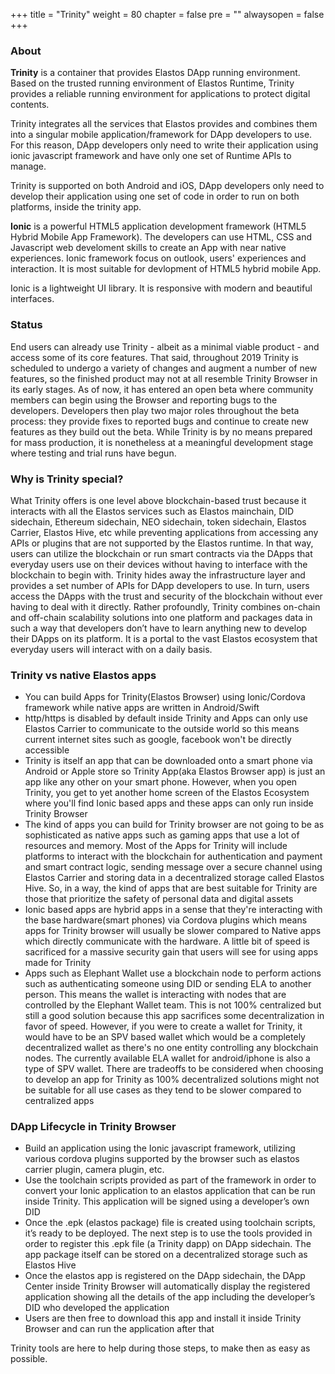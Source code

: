 +++
title = "Trinity"
weight = 80
chapter = false
pre = ""
alwaysopen = false
+++

### About

**Trinity** is a container that provides Elastos DApp running environment. Based on the trusted running environment of Elastos Runtime, Trinity provides a reliable running environment for applications to protect digital contents.

Trinity integrates all the services that Elastos provides and combines them into a singular mobile application/framework for DApp developers to use. For this reason, DApp developers only need to write their application using ionic javascript framework and have only one set of Runtime APIs to manage. 

Trinity is supported on both Android and iOS, DApp developers only need to develop their application using one set of code in order to run on both platforms, inside the trinity app.

**Ionic** is a powerful HTML5 application development framework (HTML5 Hybrid Mobile App Framework). The developers can use HTML, CSS and Javascript web develoment skills to create an App with near native  experiences. Ionic framework focus on outlook, users' experiences and interaction. It is most suitable for devlopment of HTML5 hybrid mobile App.

Ionic is a lightweight UI library. It is responsive with modern and beautiful interfaces.

### Status

End users can already use Trinity - albeit as a minimal viable product - and access some of its core features. That said, throughout 2019 Trinity is scheduled to undergo a variety of changes and augment a number of new features, so the finished product may not at all resemble Trinity Browser in its early stages. As of now, it has entered an open beta where community members can begin using the Browser and reporting bugs to the developers. Developers then play two major roles throughout the beta process: they provide fixes to reported bugs and continue to create new features as they build out the beta. While Trinity is by no means prepared for mass production, it is nonetheless at a meaningful development stage where testing and trial runs have begun.

### Why is Trinity special?

What Trinity offers is one level above blockchain-based trust because it interacts with all the Elastos services such as Elastos mainchain, DID sidechain, Ethereum sidechain, NEO sidechain, token sidechain, Elastos Carrier, Elastos Hive, etc while preventing applications from accessing any APIs or plugins that are not supported by the Elastos runtime. In that way, users can utilize the blockchain or run smart contracts via the DApps that everyday users use on their devices without having to interface with the blockchain to begin with. Trinity hides away the infrastructure layer and provides a set number of APIs for DApp developers to use. In turn, users access the DApps with the trust and security of the blockchain without ever having to deal with it directly. Rather profoundly, Trinity combines on-chain and off-chain scalability solutions into one platform and packages data in such a way that developers don’t have to learn anything new to develop their DApps on its platform. It is a portal to the vast Elastos ecosystem that everyday users will interact with on a daily basis.

### Trinity vs native Elastos apps
- You can build Apps for Trinity(Elastos Browser) using Ionic/Cordova framework while native apps are written in Android/Swift
- http/https is disabled by default inside Trinity and Apps can only use Elastos Carrier to communicate to the outside world so this means current internet sites such as google, facebook won't be directly accessible
- Trinity is itself an app that can be downloaded onto a smart phone via Android or Apple store so Trinity App(aka Elastos Browser app) is just an app like any other on your smart phone. However, when you open Trinity, you get to yet another home screen of the Elastos Ecosystem where you'll find Ionic based apps and these apps can only run inside Trinity Browser
- The kind of apps you can build for Trinity browser are not going to be as sophisticated as native apps such as gaming apps that use a lot of resources and memory. Most of the Apps for Trinity will include platforms to interact with the blockchain for authentication and payment and smart contract logic, sending message over a secure channel using Elastos Carrier and storing data in a decentralized storage called Elastos Hive. So, in a way, the kind of apps that are best suitable for Trinity are those that prioritize the safety of personal data and digital assets
- Ionic based apps are hybrid apps in a sense that they're interacting with the base hardware(smart phones) via Cordova plugins which means apps for Trinity browser will usually be slower compared to Native apps which directly communicate with the hardware. A little bit of speed is sacrificed for a massive security gain that users will see for using apps made for Trinity
- Apps such as Elephant Wallet use a blockchain node to perform actions such as authenticating someone using DID or sending ELA to another person. This means the wallet is interacting with nodes that are controlled by the Elephant Wallet team. This is not 100% centralized but still a good solution because this app sacrifices some decentralization in favor of speed. However, if you were to create a wallet for Trinity, it would have to be an SPV based wallet which would be a completely decentralized wallet as there's no one entity controlling any blockchain nodes. The currently available ELA wallet for android/iphone is also a type of SPV wallet. There are tradeoffs to be considered when choosing to develop an app for Trinity as 100% decentralized solutions might not be suitable for all use cases as they tend to be slower compared to centralized apps

### DApp Lifecycle in Trinity Browser
- Build an application using the Ionic javascript framework, utilizing various cordova plugins supported by the browser such as elastos carrier plugin, camera plugin, etc.
- Use the toolchain scripts provided as part of the framework in order to convert your Ionic application to an elastos application that can be run inside Trinity. This application will be signed using a developer’s own DID
- Once the .epk (elastos package) file is created using toolchain scripts, it’s ready to be deployed. The next step is to use the tools provided in order to register this .epk file (a Trinity dapp) on DApp sidechain. The app package itself can be stored on a decentralized storage such as Elastos Hive
- Once the elastos app is registered on the DApp sidechain, the DApp Center inside Trinity Browser will automatically display the registered application showing all the details of the app including the developer’s DID who developed the application
- Users are then free to download this app and install it inside Trinity Browser and can run the application after that

Trinity tools are here to help during those steps, to make then as easy as possible.
